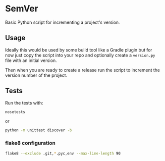 # SemVer

Basic Python script for incrementing a project's version.

## Usage

Ideally this would be used by some build tool like a Gradle plugin but for now just copy the script into your repo and optionally create a `version.py` file with an initial version.

Then when you are ready to create a release run the script to increment the version number of the project.

## Tests

Run the tests with:

```sh
nosetests
```

or

```sh
python -m unittest discover -b
```

### flake8 configuration

```sh
flake8 --exclude .git,*.pyc,env --max-line-length 90
```

